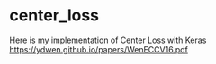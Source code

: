 # center_loss
Here is my implementation of Center Loss with Keras
https://ydwen.github.io/papers/WenECCV16.pdf

